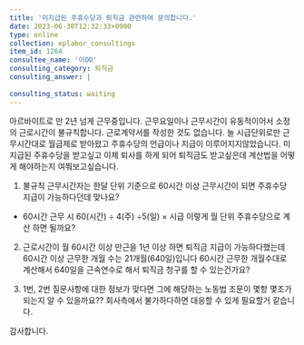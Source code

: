 ```yaml
---
title: '미지급된 주휴수당과 퇴직금 관련하여 문의합니다.'
date: 2023-06-30T12:32:33+0900
type: online
collection: eplabor_consultings
item_id: 1264
consultee_name: '이OO'
consulting_category: 퇴직금
consulting_answer: |
    
consulting_status: waiting
---
```


아르바이트로 만 2년 넘게 근무중입니다. 
근무요일이나 근무시간이 유동적이어서 
소정의 근로시간이 불규칙합니다.
근로계약서를 작성한 것도 없습니다.
늘 시급단위로만 근무시간대로 월급제로 받아왔고 주휴수당의 언급이나 지급이 이루어지지않았습니다.
미지급된 주휴수당을 받고싶고 
이제 퇴사를 하게 되어 퇴직금도 받고싶은데 계산법을 어떻게 해야하는지 여쭤보고싶습니다.

1. 불규칙 근무시간자는 한달 단위 기준으로 60시간 이상 근무시간이 되면 주휴수당 지급이 가능하다던데 맞나요?
* 60시간 근무 시
60(시간) ÷ 4(주) ÷5(일) × 시급 
이렇게  월 단위 주휴수당으로 계산 하면 될까요?

2. 근로시간이 월 60시간 이상 만근을 1년 이상 하면 퇴직금 지급이 가능하다했는데 60시간 이상 근무한 개월 수는 
21개월(640일)입니다 
60시간 근무한 개월수대로 계산해서 640일을 근속연수로 해서 퇴직금 청구를 할 수 있는건가요?

3. 1번, 2번 질문사항에 대한 정보가 맞다면 그에 해당하는 노동법 조문이 몇항 몇조가 되는지 알 수 있을까요?? 
회사측에서 불가하다하면 대응할 수 있게 필요할거 같습니다.

감사합니다.
